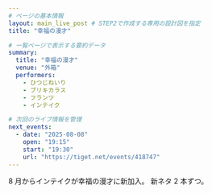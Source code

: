 ```yaml
---
# ページの基本情報
layout: main_live_post # STEP2で作成する専用の設計図を指定
title: "幸福の漫才"

# 一覧ページで表示する要約データ
summary:
  title: "幸福の漫才"
  venue: "外箱"
  performers:
    - ひつじねいり
    - ブリキカラス
    - フランツ
    - インテイク

# 次回のライブ情報を管理
next_events:
  - date: "2025-08-08"
    open: "19:15"
    start: "19:30"
    url: "https://tiget.net/events/418747"
---
```


8 月からインテイクが幸福の漫才に新加入。
新ネタ 2 本ずつ。
